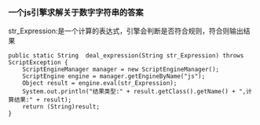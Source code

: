 
### 一个js引擎求解关于数字字符串的答案

 str_Expression:是一个计算的表达式，引擎会判断是否符合规则，符合则输出结果
```text
public static String  deal_expression(String str_Expression) throws ScriptException {
    ScriptEngineManager manager = new ScriptEngineManager();
    ScriptEngine engine = manager.getEngineByName("js");
    Object result = engine.eval(str_Expression);
    System.out.println("结果类型:" + result.getClass().getName() + ",计算结果:" + result);
    return (String)result;
}
```


